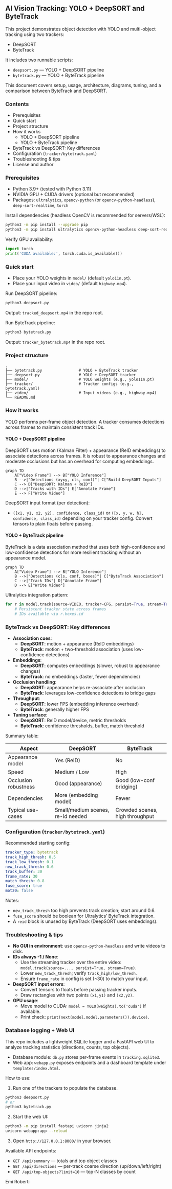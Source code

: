 ## AI Vision Tracking: YOLO + DeepSORT and ByteTrack

This project demonstrates object detection with YOLO and multi-object tracking using two trackers:
- DeepSORT
- ByteTrack

It includes two runnable scripts:
- `deepsort.py` — YOLO + DeepSORT pipeline
- `bytetrack.py` — YOLO + ByteTrack pipeline

This document covers setup, usage, architecture, diagrams, tuning, and a comparison between ByteTrack and DeepSORT.

### Contents
- Prerequisites
- Quick start
- Project structure
- How it works
  - YOLO + DeepSORT pipeline
  - YOLO + ByteTrack pipeline
- ByteTrack vs DeepSORT: Key differences
- Configuration (`tracker/bytetrack.yaml`)
- Troubleshooting & tips
- License and author

### Prerequisites
- Python 3.9+ (tested with Python 3.11)
- NVIDIA GPU + CUDA drivers (optional but recommended)
- Packages: `ultralytics`, `opencv-python` (or `opencv-python-headless`), `deep-sort-realtime`, `torch`

Install dependencies (headless OpenCV is recommended for servers/WSL):
```bash
python3 -m pip install --upgrade pip
python3 -m pip install ultralytics opencv-python-headless deep-sort-realtime torch torchvision torchaudio
```

Verify GPU availability:
```python
import torch
print('CUDA available:', torch.cuda.is_available())
```

### Quick start
- Place your YOLO weights in `model/` (default `yolo11n.pt`).
- Place your input video in `video/` (default `highway.mp4`).

Run DeepSORT pipeline:
```bash
python3 deepsort.py
```
Output: `tracked_deepsort.mp4` in the repo root.

Run ByteTrack pipeline:
```bash
python3 bytetrack.py
```
Output: `tracker_bytetrack.mp4` in the repo root.

### Project structure
```text
.
├── bytetrack.py                # YOLO + ByteTrack tracker
├── deepsort.py                 # YOLO + DeepSORT tracker
├── model/                      # YOLO weights (e.g., yolo11n.pt)
├── tracker/                    # Tracker configs (e.g., bytetrack.yaml)
├── video/                      # Input videos (e.g., highway.mp4)
└── README.md
```

### How it works
YOLO performs per-frame object detection. A tracker consumes detections across frames to maintain consistent track IDs.

#### YOLO + DeepSORT pipeline
DeepSORT uses motion (Kalman Filter) + appearance (ReID embeddings) to associate detections across frames. It is robust to appearance changes and moderate occlusions but has an overhead for computing embeddings.

```mermaid
graph TD
    A["Video Frame"] --> B["YOLO Inference"]
    B -->|"Detections (xyxy, cls, conf)"| C["Build DeepSORT Inputs"]
    C --> D["DeepSORT: Kalman + ReID"]
    D -->|"Tracks with IDs"| E["Annotate Frame"]
    E --> F["Write Video"]
```

DeepSORT input format (per detection):
- `([x1, y1, x2, y2], confidence, class_id)` or `([x, y, w, h], confidence, class_id)` depending on your tracker config. Convert tensors to plain floats before passing.

#### YOLO + ByteTrack pipeline
ByteTrack is a data association method that uses both high-confidence and low-confidence detections for more resilient tracking without an appearance model.

```mermaid
graph TD
    A["Video Frame"] --> B["YOLO Inference"]
    B -->|"Detections (cls, conf, boxes)"| C["ByteTrack Association"]
    C -->|"Track IDs"| D["Annotate Frame"]
    D --> E["Write Video"]
```

Ultralytics integration pattern:
```python
for r in model.track(source=VIDEO, tracker=CFG, persist=True, stream=True):
    # Persistent tracker state across frames
    # IDs available via r.boxes.id
```

### ByteTrack vs DeepSORT: Key differences
- **Association cues**:
  - **DeepSORT**: motion + appearance (ReID embeddings)
  - **ByteTrack**: motion + two-threshold association (uses low-confidence detections)
- **Embeddings**:
  - **DeepSORT**: computes embeddings (slower, robust to appearance changes)
  - **ByteTrack**: no embeddings (faster, fewer dependencies)
- **Occlusion handling**:
  - **DeepSORT**: appearance helps re-associate after occlusion
  - **ByteTrack**: leverages low-confidence detections to bridge gaps
- **Throughput**:
  - **DeepSORT**: lower FPS (embedding inference overhead)
  - **ByteTrack**: generally higher FPS
- **Tuning surface**:
  - **DeepSORT**: ReID model/device, metric thresholds
  - **ByteTrack**: confidence thresholds, buffer, match threshold

Summary table:

| Aspect                 | DeepSORT                           | ByteTrack                       |
|------------------------|------------------------------------|----------------------------------|
| Appearance model       | Yes (ReID)                        | No                               |
| Speed                  | Medium / Low                      | High                             |
| Occlusion robustness   | Good (appearance)                 | Good (low-conf bridging)         |
| Dependencies           | More (embedding model)            | Fewer                            |
| Typical use-cases      | Small/medium scenes, re-id needed | Crowded scenes, high throughput  |

### Configuration (`tracker/bytetrack.yaml`)
Recommended starting config:
```yaml
tracker_type: bytetrack
track_high_thresh: 0.5
track_low_thresh: 0.1
new_track_thresh: 0.6
track_buffer: 30
frame_rate: 30
match_thresh: 0.8
fuse_score: true
mot20: false
```
Notes:
- `new_track_thresh` too high prevents track creation; start around 0.6.
- `fuse_score` should be boolean for Ultralytics’ ByteTrack integration.
- A `reid` block is unused by ByteTrack (DeepSORT uses embeddings).

### Troubleshooting & tips
- **No GUI in environment**: use `opencv-python-headless` and write videos to disk.
- **IDs always -1 / None**:
  - Use the streaming tracker over the entire video: `model.track(source=..., persist=True, stream=True)`.
  - Lower `new_track_thresh`; verify `track_high/low_thresh`.
  - Ensure `frame_rate` in config is set (~30) to match your input.
- **DeepSORT input errors**:
  - Convert tensors to floats before passing tracker inputs.
  - Draw rectangles with two points `(x1,y1)` and `(x2,y2)`.
- **GPU usage**:
  - Move model to CUDA: `model = YOLO(weights).to('cuda')` if available.
  - Print check: `print(next(model.model.parameters()).device)`.

### Database logging + Web UI
This repo includes a lightweight SQLite logger and a FastAPI web UI to analyze tracking statistics (directions, counts, top objects).

- Database module: `db.py` stores per-frame events in `tracking.sqlite3`.
- Web app: `webapp.py` exposes endpoints and a dashboard template under `templates/index.html`.

How to use:
1) Run one of the trackers to populate the database.
```bash
python3 deepsort.py
# or
python3 bytetrack.py
```
2) Start the web UI:
```bash
python3 -m pip install fastapi uvicorn jinja2
uvicorn webapp:app --reload
```
3) Open `http://127.0.0.1:8000/` in your browser.

Available API endpoints:
- `GET /api/summary` — totals and top object classes
- `GET /api/directions` — per-track coarse direction (up/down/left/right)
- `GET /api/top-objects?limit=10` — top-N classes by count

Emi Roberti
